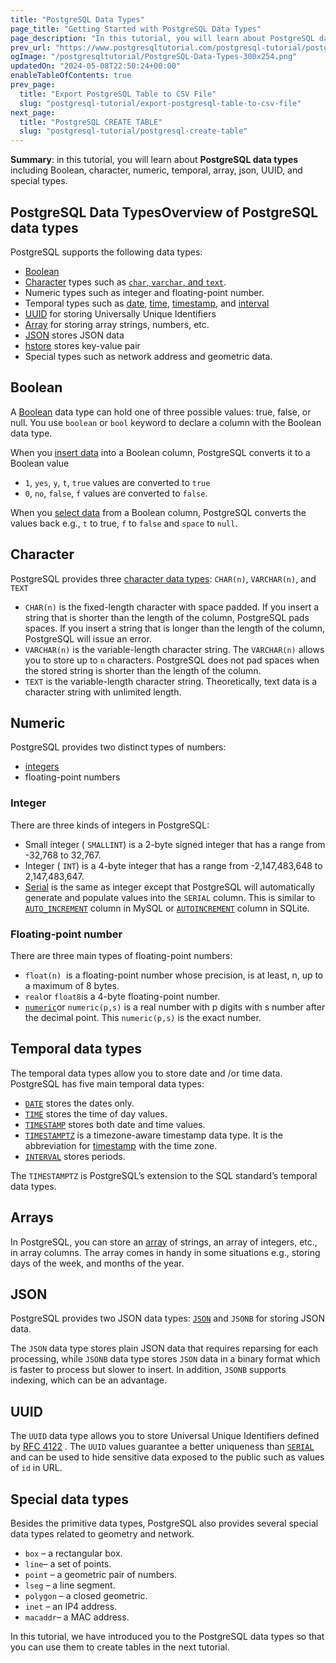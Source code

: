 ```yaml
---
title: "PostgreSQL Data Types"
page_title: "Getting Started with PostgreSQL Data Types"
page_description: "In this tutorial, you will learn about PostgreSQL data types including Boolean, character, number, temporal, special types, and array."
prev_url: "https://www.postgresqltutorial.com/postgresql-tutorial/postgresql-data-types/"
ogImage: "/postgresqltutorial/PostgreSQL-Data-Types-300x254.png"
updatedOn: "2024-05-08T22:50:24+00:00"
enableTableOfContents: true
prev_page: 
  title: "Export PostgreSQL Table to CSV File"
  slug: "postgresql-tutorial/export-postgresql-table-to-csv-file"
next_page: 
  title: "PostgreSQL CREATE TABLE"
  slug: "postgresql-tutorial/postgresql-create-table"
---
```





**Summary**: in this tutorial, you will learn about **PostgreSQL data types** including Boolean, character, numeric, temporal, array, json, UUID, and special types.


## PostgreSQL Data TypesOverview of PostgreSQL data types

PostgreSQL supports the following data types:

* [Boolean](postgresql-boolean)
* [Character](postgresql-char-varchar-text) types such as [`char`, `varchar`, and `text`](postgresql-char-varchar-text).
* Numeric types such as integer and floating\-point number.
* Temporal types such as [date](postgresql-date), [time](postgresql-time), [timestamp](postgresql-timestamp), and [interval](postgresql-interval)
* [UUID](postgresql-uuid) for storing Universally Unique Identifiers
* [Array](postgresql-array) for storing array strings, numbers, etc.
* [JSON](postgresql-json) stores JSON data
* [hstore](postgresql-hstore) stores key\-value pair
* Special types such as network address and geometric data.


## Boolean

A [Boolean](postgresql-boolean) data type can hold one of three possible values: true, false, or null. You use `boolean` or `bool` keyword to declare a column with the Boolean data type.

When you [insert data](postgresql-insert) into a Boolean column, PostgreSQL converts it to a Boolean value

* `1`, `yes`, `y`, `t`, `true` values are converted to `true`
* `0`, `no`, `false`, `f` values are converted to `false`.

When you [select data](postgresql-select) from a Boolean column, PostgreSQL converts the values back e.g., `t` to true, `f` to `false` and `space` to `null`.


## Character

PostgreSQL provides three [character data types](postgresql-char-varchar-text): `CHAR(n)`, `VARCHAR(n)`, and `TEXT`

* `CHAR(n)` is the fixed\-length character with space padded. If you insert a string that is shorter than the length of the column, PostgreSQL pads spaces. If you insert a string that is longer than the length of the column, PostgreSQL will issue an error.
* `VARCHAR(n)` is the variable\-length character string. The `VARCHAR(n)` allows you to store up to `n` characters. PostgreSQL does not pad spaces when the stored string is shorter than the length of the column.
* `TEXT` is the variable\-length character string. Theoretically, text data is a character string with unlimited length.


## Numeric

PostgreSQL provides two distinct types of numbers:

* [integers](postgresql-integer)
* floating\-point numbers


### Integer

There are three kinds of integers in PostgreSQL:

* Small integer ( `SMALLINT`) is a 2\-byte signed integer that has a range from \-32,768 to 32,767\.
* Integer ( `INT`) is a 4\-byte integer that has a range from \-2,147,483,648 to 2,147,483,647\.
* [Serial](postgresql-serial) is the same as integer except that PostgreSQL will automatically generate and populate values into the `SERIAL` column. This is similar to [`AUTO_INCREMENT`](https://www.mysqltutorial.org/mysql-basics/mysql-auto_increment/) column in MySQL or [`AUTOINCREMENT`](http://www.sqlitetutorial.net/sqlite-autoincrement/) column in SQLite.


### Floating\-point number

There are three main types of floating\-point numbers:

* `float(n)`  is a floating\-point number whose precision, is at least, n, up to a maximum of 8 bytes.
* `real`or `float8`is a 4\-byte floating\-point number.
* [`numeric`](postgresql-numeric)or `numeric(p,s)` is a real number with p digits with s number after the decimal point. This `numeric(p,s)` is the exact number.


## Temporal data types

The temporal data types allow you to store date and /or time data. PostgreSQL has five main temporal data types:

* [`DATE`](postgresql-date) stores the dates only.
* [`TIME`](postgresql-time) stores the time of day values.
* [`TIMESTAMP`](postgresql-timestamp) stores both date and time values.
* [`TIMESTAMPTZ`](postgresql-timestamp) is a timezone\-aware timestamp data type. It is the abbreviation for [timestamp](postgresql-timestamp) with the time zone.
* [`INTERVAL`](postgresql-interval) stores periods.

The `TIMESTAMPTZ` is PostgreSQL’s extension to the SQL standard’s temporal data types.


## Arrays

In PostgreSQL, you can store an [array](postgresql-array) of strings, an array of integers, etc., in array columns. The array comes in handy in some situations e.g., storing days of the week, and months of the year.


## JSON

PostgreSQL provides two JSON data types: [`JSON`](postgresql-json) and `JSONB` for storing JSON data.

The `JSON` data type stores plain JSON data that requires reparsing for each processing, while `JSONB` data type stores `JSON` data in a binary format which is faster to process but slower to insert. In addition, `JSONB` supports indexing, which can be an advantage.


## UUID

The `UUID` data type allows you to store Universal Unique Identifiers defined by [RFC 4122](https://tools.ietf.org/html/rfc4122 "UUID") . The `UUID` values guarantee a better uniqueness than [`SERIAL`](postgresql-serial) and can be used to hide sensitive data exposed to the public such as values of `id` in URL.


## Special data types

Besides the primitive data types, PostgreSQL also provides several special data types related to geometry and network.

* `box` – a rectangular box.
* `line`– a set of points.
* `point` – a geometric pair of numbers.
* `lseg` – a line segment.
* `polygon` – a closed geometric.
* `inet` – an IP4 address.
* `macaddr`– a MAC address.

In this tutorial, we have introduced you to the PostgreSQL data types so that you can use them to create tables in the next tutorial.


